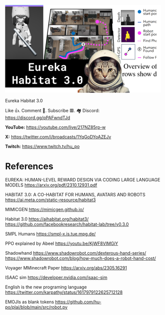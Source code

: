 ![](thumbnails/28.10.2023.png)

Eureka Habitat 3.0

Like 👍. Comment 💬. Subscribe 🟥.
🏘 Discord: https://discord.gg/pPAFwndTJd

**YouTube:** https://youtube.com/live/217NZ85rp-w

**X:** https://twitter.com/i/broadcasts/1YqGoDYoAZEJv

**Twitch:** https://www.twitch.tv/hu_po


# References

EUREKA: HUMAN-LEVEL REWARD DESIGN VIA CODING LARGE LANGUAGE MODELS
https://arxiv.org/pdf/2310.12931.pdf

HABITAT 3.0: A CO-HABITAT FOR HUMANS, AVATARS AND ROBOTS
https://ai.meta.com/static-resource/habitat3

MIMICGEN 
https://mimicgen.github.io/

Habitat 3.0
https://aihabitat.org/habitat3/
https://github.com/facebookresearch/habitat-lab/tree/v0.3.0

SMPL Humans
https://smpl-x.is.tue.mpg.de/

PPO explained by Abeel
https://youtu.be/KjWF8VIMGiY

Shadowhand
https://www.shadowrobot.com/dexterous-hand-series/
https://www.shadowrobot.com/blog/how-much-does-a-robot-hand-cost/

Voyager MMinecraft Paper
https://arxiv.org/abs/2305.16291

ISAAC sim
https://developer.nvidia.com/isaac-sim

English is the new programing language
https://twitter.com/karpathy/status/1617979122625712128

EMOJIs as blank tokens
https://github.com/hu-po/plai/blob/main/src/robot.py
